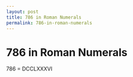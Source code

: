 ```yaml
---
layout: post
title: 786 in Roman Numerals
permalink: 786-in-roman-numerals
---
```


# 786 in Roman Numerals

786 = DCCLXXXVI

